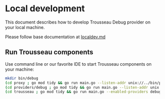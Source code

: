# Local development

This document describes how to develop Trousseau Debug provider on your local machine.

Please follow base documentation at [localdev.md](../localdev.md)

## Run Trousseau components

Use command line or our favorite IDE to start Trousseau components on your machine:

```bash
mkdir bin/debug
(cd proxy ; go mod tidy && go run main.go --listen-addr unix://../bin/proxy.socket --trousseau-addr ../bin/trousseau.socket)
(cd providers/debug ; go mod tidy && go run main.go --listen-addr unix://../../bin/debug/debug.socket)
(cd trousseau ; go mod tidy && go run main.go --enabled-providers debug --socket-location ../bin --listen-addr unix://../bin/trousseau.socket --zap-encoder=console --v=5)
```
